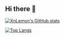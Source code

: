 ## Hi there 👋
[![XnLemon's GitHub stats](https://github-readme-stats.vercel.app/api?username=XnLemon)](https://github.com/anuraghazra/github-readme-stats)

[![Top Langs](https://github-readme-stats.vercel.app/api/top-langs/?username=XnLemon&layout=compact)](https://github.com/anuraghazra/github-readme-stats)
<!--
**XnLemon/XnLemon** is a ✨ _special_ ✨ repository because its `README.md` (this file) appears on your GitHub profile.

Here are some ideas to get you started:

- 🔭 I’m currently working on ...
- 🌱 I’m currently learning ...
- 👯 I’m looking to collaborate on ...
- 🤔 I’m looking for help with ...
- 💬 Ask me about ...
- 📫 How to reach me: ...
- 😄 Pronouns: ...
- ⚡ Fun fact: ...
-->

